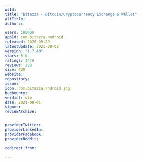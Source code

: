 ```yaml
---
wsId: 
title: "Bitazza - Bitcoin/Cryptocurrency Exchange & Wallet"
altTitle: 
authors:

users: 100000
appId: com.bitazza.android
released: 2020-09-29
latestUpdate: 2021-08-02
version: "1.7.40"
stars: 5.0
ratings: 1470
reviews: 328
size: 42M
website: 
repository: 
issue: 
icon: com.bitazza.android.jpg
bugbounty: 
verdict: wip
date: 2021-08-01
signer: 
reviewArchive:


providerTwitter: 
providerLinkedIn: 
providerFacebook: 
providerReddit: 

redirect_from:

---
```



